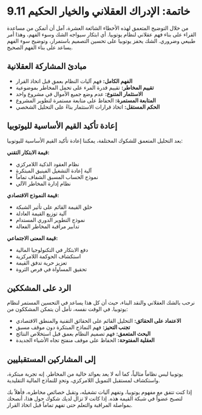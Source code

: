 # 9.11 خاتمة: الإدراك العقلاني والخيار الحكيم

من خلال التوضيح المتعمق لهذه الأخطاء الشائعة العشرة، آمل أن أتمكن من مساعدة القراء على بناء فهم عقلاني لنظام يوتوبيا. أي ابتكار سيواجه الشك وسوء الفهم، وهذا أمر طبيعي وضروري. الشك يحفز يوتوبيا على تحسين التصميم باستمرار، وتوضيح سوء الفهم يساعد على بناء الفهم الصحيح.

## مبادئ المشاركة العقلانية

- **الفهم الكامل:** فهم آليات النظام بعمق قبل اتخاذ القرار
- **تقييم المخاطر:** تقييم قدرة المرء على تحمل المخاطر بموضوعية
- **الاستثمار المتنوع:** عدم وضع جميع الأموال في مشروع واحد
- **المتابعة المستمرة:** الحفاظ على متابعة مستمرة لتطوير المشروع
- **الحكم المستقل:** اتخاذ قرارات الاستثمار بناءً على التحليل الشخصي

## إعادة تأكيد القيم الأساسية لليوتوبيا

بعد التحليل المتعمق للشكوك المختلفة، يمكننا إعادة تأكيد القيم الأساسية لليوتوبيا:

**قيمة الابتكار التقني:**
- نظام العقود الذكية اللامركزي
- آلية إعادة التشغيل الفينيق المبتكرة
- نموذج الحساب المسبق الشفاف تماماً
- نظام إدارة المخاطر الآلي

**قيمة النموذج الاقتصادي:**
- خلق القيمة القائم على تأثير الشبكة
- آلية توزيع القيمة العادلة
- نموذج التطوير الدوري المستدام
- تدابير مراقبة المخاطر الفعالة

**قيمة المعنى الاجتماعي:**
- دفع الابتكار في التكنولوجيا المالية
- استكشاف الحوكمة اللامركزية
- تعزيز حرية تدفق القيمة
- تحقيق المساواة في فرص الثروة

## الرد على المشككين

نرحب بالشك العقلاني والنقد البناء، حيث أن كل هذا يساعد في التحسين المستمر لنظام يوتوبيا. في الوقت نفسه، نأمل أن يتمكن المشككون من:

- **الاعتماد على الحقائق:** التحليل القائم على الحقائق التقنية والمنطق الاقتصادي
- **تجنب التحيز:** فهم النماذج المبتكرة دون موقف مسبق
- **البحث المتعمق:** فهم تصميم النظام بعمق قبل استخلاص النتائج
- **العقلية المفتوحة:** الحفاظ على موقف منفتح تجاه الأشياء الجديدة

## إلى المشاركين المستقبليين

يوتوبيا ليس نظاماً مثالياً، كما أنه لا يعد بعوائد خالية من المخاطر. إنه تجربة مبتكرة، واستكشاف لمستقبل التمويل اللامركزي، وتحدٍ للنماذج المالية التقليدية.

إذا كنت تتفق مع مفهوم يوتوبيا، وتفهم آليات تشغيله، وتقبل خصائص مخاطره، فأهلاً بك لتصبح عضواً في شبكة القيمة هذه. إذا كانت لا تزال لديك شكوك حول هذا، أنصحك بمواصلة المراقبة والتعلم حتى تفهم تماماً قبل اتخاذ القرار.